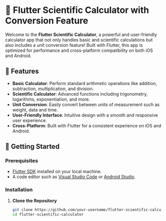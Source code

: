 # 🧮 Flutter Scientific Calculator with Conversion Feature

Welcome to the **Flutter Scientific Calculator**, a powerful and user-friendly calculator app that not only handles basic and scientific calculations but also includes a unit conversion feature! Built with Flutter, this app is optimized for performance and cross-platform compatibility on both iOS and Android.

## 📱 Features

- **Basic Calculator**: Perform standard arithmetic operations like addition, subtraction, multiplication, and division.
- **Scientific Calculator**: Advanced functions including trigonometry, logarithms, exponentiation, and more.
- **Unit Conversion**: Easily convert between units of measurement such as weight, data and time.
- **User-Friendly Interface**: Intuitive design with a smooth and responsive user experience.
- **Cross-Platform**: Built with Flutter for a consistent experience on iOS and Android.

## 🚀 Getting Started

### Prerequisites
- [Flutter SDK](https://flutter.dev/docs/get-started/install) installed on your local machine.
- A code editor such as [Visual Studio Code](https://code.visualstudio.com/) or [Android Studio](https://developer.android.com/studio).

### Installation

1. **Clone the Repository**
   ```bash
   git clone https://github.com/your-username/flutter-scientific-calculator.git
   cd flutter-scientific-calculator
